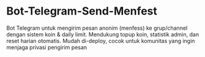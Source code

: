 # Bot-Telegram-Send-Menfest
Bot Telegram untuk mengirim pesan anonim (menfess) ke grup/channel dengan sistem koin &amp; daily limit. Mendukung topup koin, statistik admin, dan reset harian otomatis. Mudah di-deploy, cocok untuk komunitas yang ingin menjaga privasi pengirim pesan
